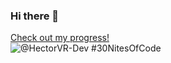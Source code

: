 ### Hi there 👋
  [Check out my progress!](https://www.codedex.io/@HectorVR-Dev/30-nites-of-code)  
  ![@HectorVR-Dev #30NitesOfCode](https://www.codedex.io/api/petStatus?user=HectorVR-Dev)
<!--
**HectorVR-Dev/HectorVR-Dev** is a ✨ _special_ ✨ repository because its `README.md` (this file) appears on your GitHub profile.

Here are some ideas to get you started:

- 🔭 I’m currently working on ...
- 🌱 I’m currently learning ...
- 👯 I’m looking to collaborate on ...
- 🤔 I’m looking for help with ...
- 💬 Ask me about ...
- 📫 How to reach me: ...
- 😄 Pronouns: ...
- ⚡ Fun fact: ...
-->
